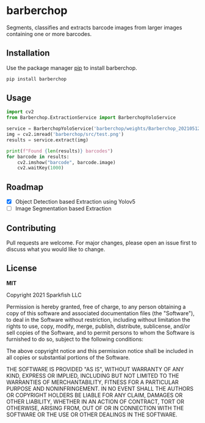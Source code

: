 # barberchop
Segments, classifies and extracts barcode images from larger images containing one or more barcodes.

## Installation

Use the package manager [pip](https://pip.pypa.io/en/stable/) to install barberchop.

```bash
pip install barberchop
```

## Usage

```python
import cv2
from Barberchop.ExtractionService import BarberchopYoloService

service = BarberchopYoloService('barberchop/weights/Barberchop_20210512.pt')
img = cv2.imread('barberchop/src/test.png')
results = service.extract(img)

print(f"Found {len(results)} barcodes")
for barcode in results:
    cv2.imshow("barcode", barcode.image)
    cv2.waitKey(1000)
```

## Roadmap

- [X] Object Detection based Extraction using Yolov5
- [ ] Image Segmentation based Extraction

## Contributing
Pull requests are welcome. For major changes, please open an issue first to discuss what you would like to change.

## License
**MIT**

Copyright 2021 Sparkfish LLC

Permission is hereby granted, free of charge, to any person obtaining a copy of this software and associated documentation files (the "Software"), to deal in the Software without restriction, including without limitation the rights to use, copy, modify, merge, publish, distribute, sublicense, and/or sell copies of the Software, and to permit persons to whom the Software is furnished to do so, subject to the following conditions:

The above copyright notice and this permission notice shall be included in all copies or substantial portions of the Software.

THE SOFTWARE IS PROVIDED "AS IS", WITHOUT WARRANTY OF ANY KIND, EXPRESS OR IMPLIED, INCLUDING BUT NOT LIMITED TO THE WARRANTIES OF MERCHANTABILITY, FITNESS FOR A PARTICULAR PURPOSE AND NONINFRINGEMENT. IN NO EVENT SHALL THE AUTHORS OR COPYRIGHT HOLDERS BE LIABLE FOR ANY CLAIM, DAMAGES OR OTHER LIABILITY, WHETHER IN AN ACTION OF CONTRACT, TORT OR OTHERWISE, ARISING FROM, OUT OF OR IN CONNECTION WITH THE SOFTWARE OR THE USE OR OTHER DEALINGS IN THE SOFTWARE.